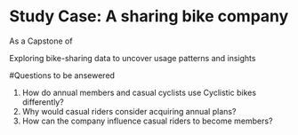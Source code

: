 # Study Case: A sharing bike company

As a Capstone of

Exploring bike-sharing data to uncover usage patterns and insights

#Questions to be ansewered

1.	How do annual members and casual cyclists use Cyclistic bikes differently?
2.	Why would casual riders consider acquiring annual plans?
3.	How can the company influence casual riders to become members?
